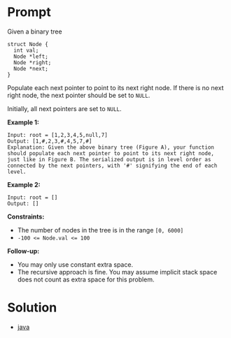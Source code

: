 # Prompt
Given a binary tree
```
struct Node {
  int val;
  Node *left;
  Node *right;
  Node *next;
}
```
Populate each next pointer to point to its next right node. If there is no next right node, the next pointer should be set to `NULL`.

Initially, all next pointers are set to `NULL`.

**Example 1:**
```
Input: root = [1,2,3,4,5,null,7]
Output: [1,#,2,3,#,4,5,7,#]
Explanation: Given the above binary tree (Figure A), your function should populate each next pointer to point to its next right node, just like in Figure B. The serialized output is in level order as connected by the next pointers, with '#' signifying the end of each level.
```

**Example 2:**
```
Input: root = []
Output: []
```

**Constraints:**
* The number of nodes in the tree is in the range `[0, 6000]`
* `-100 <= Node.val <= 100`

**Follow-up:**
* You may only use constant extra space.
* The recursive approach is fine. You may assume implicit stack space does not count as extra space for this problem.

# Solution
* [java](populating_next_right_pointers_in_each_node_ii.java)
